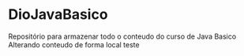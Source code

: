 # DioJavaBasico
Repositório para armazenar todo o conteudo do curso de Java Basico
Alterando conteudo de forma local teste